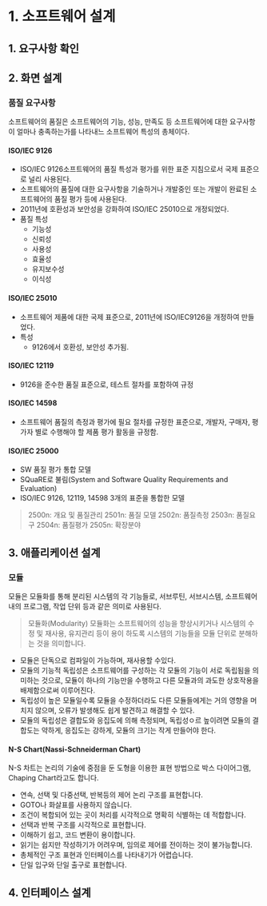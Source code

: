 # 1. 소프트웨어 설계

## 1. 요구사항 확인
## 2. 화면 설계

### 품질 요구사항
소프트웨어의 품질은 소프트웨어의 기능, 성능, 만족도 등 소프트웨어에 대한 요구사항이 얼마나 충족하는가를 나타내느 소프트웨어 특성의 총체이다.

#### ISO/IEC 9126
- ISO/IEC 9126소프트웨어의 품질 특성과 평가를 위한 표준 지침으로서 국제 표준으로 널리 사용된다.
- 소프트웨어의 품질에 대한 요구사항을 기술하거나 개발중인 또는 개발이 완료된 소프트웨어의 품질 평가 등에 사용된다.
- 2011년에 호환성과 보안성을 강화하여 ISO/IEC 25010으로 개정되었다.
- 품질 특성
    - 기능성
    - 신뢰성
    - 사용성
    - 효율성
    - 유지보수성
    - 이식성


#### ISO/IEC 25010
- 소프트웨어 제품에 대한 국제 표준으로, 2011년에 ISO/IEC9126을 개정하여 만들었다.
- 특성
    - 9126에서 호환성, 보안성 추가됨.

#### ISO/IEC 12119
- 9126을 준수한 품질 표준으로, 테스트 절차를 포함하여 규정

#### ISO/IEC 14598
- 소프트웨어 품질의 측정과 평가에 필요 절차를 규정한 표준으로, 개발자, 구매자, 평가자 별로 수행해야 할 제품 평가 활동을 규정함.

#### ISO/IEC 25000
- SW 품질 평가 통합 모델
- SQuaRE로 불림(System and Software Quality Requirements and Evaluation)
- ISO/IEC 9126, 12119, 14598 3개의 표준을 통합한 모델

> 2500n: 개요 및 품질관리
2501n: 품질 모델
2502n: 품질측정
2503n: 품질요구
2504n: 품질평가
2505n: 확장분야




## 3. 애플리케이션 설계

### 모듈
모듈은 모듈화를 통해 분리된 시스템의 각 기능들로, 서브루틴, 서브시스템, 소프트웨어 내의 프로그램, 작업 단위 등과 같은 의미로 사용된다.
> 모듈화(Modularity)
모듈화는 소프트웨어의 성능을 향상시키거나 시스템의 수정 및 재사용, 유지관리 등이 용이 하도록 시스템의 기능들을 모듈 단위로 분해하는 것을 의미합니다.

- 모듈은 단독으로 컴파일이 가능하며, 재사용할 수있다.
- 모듈의 기능적 독립성은 소프트웨어를 구성하는 각 모듈의 기능이 서로 독립됨을 의미하는 것으로, 모듈이 하나의 기능만을 수행하고 다른 모듈과의 과도한 상호작용을 배제함으로써 이루어진다.
- 독립성이 높은 모듈일수록 모듈을 수정하더라도 다른 모듈들에게는 거의 영향을 머치지 않으며, 오류가 발생해도 쉽게 발견하고 해결할 수 있다.
- 모듈의 독립성은 결합도와 응집도에 의해 측정되며, 독립성ㅇ르 높이려면 모듈의 결합도는 약하게, 응집도는 강하게, 모듈의 크기는 작게 만들어야 한다.

#### N-S Chart(Nassi-Schneiderman Chart)
N-S 차트는 논리의 기술에 중점을 둔 도형을 이용한 표현 방법으로 박스 다이어그램, Chaping Chart라고도 합니다.

- 연속, 선택 및 다중선택, 반복등의 제어 논리 구조를 표현합니다.
- GOTO나 화살표를 사용하지 않습니다.
- 조건이 복합되어 있는 곳이 처리를 시각적으로 명확히 식별하는 데 적합합니다.
- 선택과 반복 구조를 시각적으로 표현합니다.
- 이해하기 쉽고, 코드 변환이 용이합니다.
- 읽기는 쉽지만 작성하기가 어려우며, 임의로 제어를 전이하는 것이 불가능합니다.
- 총체적인 구조 표현과 인터페이스를 나타내기가 어렵습니다.
- 단일 입구와 단일 출구로 표현합니다.

## 4. 인터페이스 설계